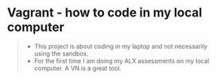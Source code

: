 # Vagrant - how to code in my local computer
> * This project is about coding in my laptop and not necessarily using the sandbox. 
> * For the first time I am doing my ALX assessments on my local computer. A VN is a great tool.

